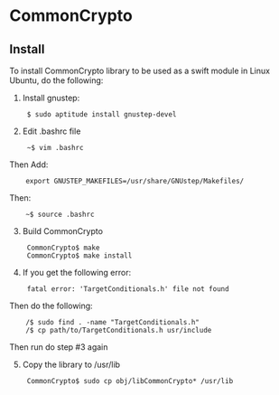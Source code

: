 # CommonCrypto

## Install
To install CommonCrypto library to be used as a swift module in Linux Ubuntu, do the following:

1. Install gnustep:

        $ sudo aptitude install gnustep-devel

2. Edit .bashrc file

        ~$ vim .bashrc 
Then Add:

        export GNUSTEP_MAKEFILES=/usr/share/GNUstep/Makefiles/
Then:

        ~$ source .bashrc
        
3. Build CommonCrypto

        CommonCrypto$ make
        CommonCrypto$ make install

4. If you get the following error:

        fatal error: 'TargetConditionals.h' file not found
Then do the following:

        /$ sudo find . -name "TargetConditionals.h"
        /$ cp path/to/TargetConditionals.h usr/include
Then run do step #3 again

5. Copy the library to /usr/lib

        CommonCrypto$ sudo cp obj/libCommonCrypto* /usr/lib

